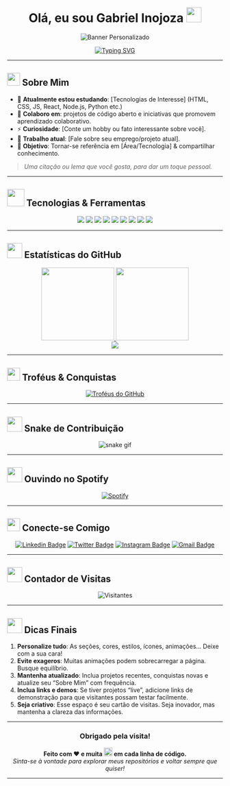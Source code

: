 # <div align="center">Olá, eu sou Gabriel Inojoza <img src="https://media.giphy.com/media/hvRJCLFzcasrR4ia7z/giphy.gif" width="35"></div>

<div align="center">
  
  <!-- Banner ou imagem animada (GIF) -->
  ![Banner Personalizado](https://user-images.githubusercontent.com/SEU-BANNER.png)
  
  <!-- 
    Caso não queira usar um banner, remova a linha acima ou substitua por um GIF/imagem de sua preferência.
    Você pode também adicionar um efeito de “typing”:
  -->
  
  [![Typing SVG](https://readme-typing-svg.herokuapp.com?font=Fira+Code&size=24&duration=3000&pause=1000&color=F7F7F7&width=435&lines=Bem-vindo(a)+ao+meu+Github!;Desenvolvedor+Full+Stack;Entusiasta+de+Tecnologia+e+Inovação)](https://git.io/typing-svg)

</div>

---

## <img src="https://media.giphy.com/media/l3vR85PnGsBwu1PFK/giphy.gif" width="30"> Sobre Mim

- 🌱 **Atualmente estou estudando**: [Tecnologias de Interesse] (HTML, CSS, JS, React, Node.js, Python etc.)  
- 👯 **Colaboro em**: projetos de código aberto e iniciativas que promovem aprendizado colaborativo.  
- ⚡ **Curiosidade**: [Conte um hobby ou fato interessante sobre você].  
- 💼 **Trabalho atual**: [Fale sobre seu emprego/projeto atual].  
- 🎯 **Objetivo**: Tornar-se referência em [Área/Tecnologia] & compartilhar conhecimento.

> _Uma citação ou lema que você gosta, para dar um toque pessoal._  

---

## <img src="https://media.giphy.com/media/3o7aD2saalBwwftBIY/giphy.gif" width="40"> Tecnologias & Ferramentas

<div align="center">
  
  <!-- Exemplos de badges de linguagens e ferramentas. Adicione ou remova conforme sua stack -->
  <img src="https://img.shields.io/badge/HTML5-E34F26?style=flat-square&logo=html5&logoColor=white" />
  <img src="https://img.shields.io/badge/CSS3-1572B6?style=flat-square&logo=css3&logoColor=white" />
  <img src="https://img.shields.io/badge/JavaScript-ES6+-F7DF1E?style=flat-square&logo=javascript&logoColor=black" />
  <img src="https://img.shields.io/badge/React-61DAFB?style=flat-square&logo=react&logoColor=black" />
  <img src="https://img.shields.io/badge/Node.js-339933?style=flat-square&logo=node.js&logoColor=white" />
  <img src="https://img.shields.io/badge/Python-3670A0?style=flat-square&logo=python&logoColor=ffdd54" />
  <img src="https://img.shields.io/badge/Git-F05032?style=flat-square&logo=git&logoColor=white" />
  <img src="https://img.shields.io/badge/GitHub-181717?style=flat-square&logo=github&logoColor=white" />
  <img src="https://img.shields.io/badge/VS_Code-007ACC?style=flat-square&logo=visual%20studio%20code&logoColor=white" />
  
</div>

---

## <img src="https://media.giphy.com/media/cNZqrH5IzOG0xrlWks/giphy.gif" width="35"> Estatísticas do GitHub

<div align="center">
  
  <!-- Substitua SEU_USUARIO pelo seu nome de usuário do GitHub -->
  <a href="https://github.com/SEU_USUARIO">
    <img height="170em" src="https://github-readme-stats.vercel.app/api?username=SEU_USUARIO&show_icons=true&theme=dracula&include_all_commits=true&count_private=true"/>
    <img height="170em" src="https://github-readme-stats.vercel.app/api/top-langs/?username=SEU_USUARIO&layout=compact&langs_count=7&theme=dracula"/>
  </a>

  <!-- Status de streak (contribuições diárias) -->
  <br/>
  <a href="https://github.com/SEU_USUARIO">
    <img src="https://github-readme-streak-stats.herokuapp.com/?user=SEU_USUARIO&theme=dracula&hide_border=true"/>
  </a>

</div>

---

## <img src="https://media.giphy.com/media/du3J3cXyzhj75IOgvA/giphy.gif" width="30"> Troféus & Conquistas

<div align="center">

  <!-- 
    Traz troféus automáticos de contribuição. 
    Saiba mais em https://github.com/ryo-ma/github-profile-trophy 
  -->
  <a href="https://github.com/ryo-ma/github-profile-trophy">
    <img src="https://github-profile-trophy.vercel.app/?username=SEU_USUARIO&theme=dracula" alt="Troféus do GitHub"/>
  </a>

</div>

---

## <img src="https://media.giphy.com/media/l3nWhI38IWDofyDrW/giphy.gif" width="35"> Snake de Contribuição

<!-- Animação “cobra” que percorre os commits no seu perfil -->
<div align="center">

  ![snake gif](https://github.com/SEU_USUARIO/SEU_USUARIO/blob/output/github-contribution-grid-snake.svg)

</div>

---

## <img src="https://media.giphy.com/media/jTNG3RF6EwbkpD4LZx/giphy.gif" width="35"> Ouvindo no Spotify

<div align="center">

  <!-- 
    Se você quiser exibir o que está ouvindo em tempo real no Spotify, use esse card.
    É preciso que seu Spotify esteja sincronizado. Instruções: 
    https://github.com/kittinan/spotify-github-profile
  -->
  
  [![Spotify](https://spotify-github-profile.vercel.app/api/view?uid=SEU_ID_SPOTIFY&cover_image=true&theme=default)](https://github.com/kittinan/spotify-github-profile)

</div>

---

## <img src="https://media.giphy.com/media/l46Cy1rHbQ92uuLXa/giphy.gif" width="30"> Conecte-se Comigo

<div align="center">

  <!-- Edite os links abaixo para suas redes pessoais -->
  [![Linkedin Badge](https://img.shields.io/badge/-LinkedIn-blue?style=flat-square&logo=Linkedin&logoColor=white&link=https://www.linkedin.com/in/SEU_USUARIO/)](https://www.linkedin.com/in/SEU_USUARIO/) 
  [![Twitter Badge](https://img.shields.io/badge/-Twitter-1da1f2?style=flat-square&logo=twitter&logoColor=white&link=https://twitter.com/SEU_USUARIO)](https://twitter.com/SEU_USUARIO)
  [![Instagram Badge](https://img.shields.io/badge/-Instagram-C13584?style=flat-square&logo=instagram&logoColor=white&link=https://www.instagram.com/SEU_USUARIO/)](https://www.instagram.com/SEU_USUARIO/)
  [![Gmail Badge](https://img.shields.io/badge/-Gmail-c14438?style=flat-square&logo=Gmail&logoColor=white&link=mailto:SEU_EMAIL)](mailto:SEU_EMAIL)

</div>

---

## <img src="https://media.giphy.com/media/l3nWhI38IWDofyDrW/giphy.gif" width="35"> Contador de Visitas

<div align="center">

  <!-- 
    Ajuste SEU_USUARIO ou SEU_REPOSITORIO para o que desejar monitorar.
    Se quiser somar visitas ao seu perfil principal, pode utilizar 
    page_id=SEU_USUARIO. 
  -->
  ![Visitantes](https://visitor-badge.laobi.icu/badge?page_id=SEU_USUARIO.SEU_REPOSITORIO)

</div>

---

## <img src="https://media.giphy.com/media/5h1CHM0RrTVReDRhGe/giphy.gif" width="35"> Dicas Finais

1. **Personalize tudo**: As seções, cores, estilos, ícones, animações... Deixe com a sua cara!  
2. **Evite exageros**: Muitas animações podem sobrecarregar a página. Busque equilíbrio.  
3. **Mantenha atualizado**: Inclua projetos recentes, conquistas novas e atualize seu “Sobre Mim” com frequência.  
4. **Inclua links e demos**: Se tiver projetos “live”, adicione links de demonstração para que visitantes possam testar facilmente.  
5. **Seja criativo**: Esse espaço é seu cartão de visitas. Seja inovador, mas mantenha a clareza das informações.

---

<div align="center">

### Obrigado pela visita!  
**Feito com ❤ e muita <img src="https://media.giphy.com/media/f6hnhHkks8bk4jwjh3/giphy.gif" width="20"> em cada linha de código.**  
_Sinta-se à vontade para explorar meus repositórios e voltar sempre que quiser!_

</div>

---  
